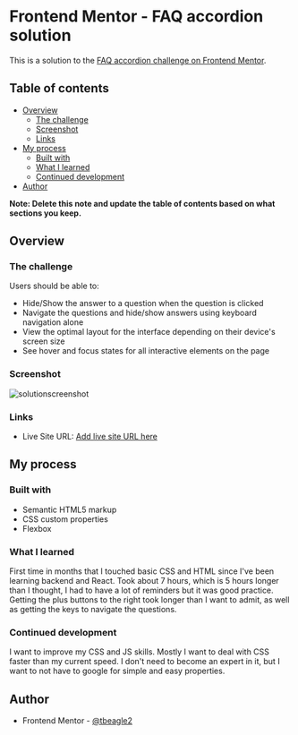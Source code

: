 # Frontend Mentor - FAQ accordion solution

This is a solution to the [FAQ accordion challenge on Frontend Mentor](https://www.frontendmentor.io/challenges/faq-accordion-wyfFdeBwBz).

## Table of contents

- [Overview](#overview)
  - [The challenge](#the-challenge)
  - [Screenshot](#screenshot)
  - [Links](#links)
- [My process](#my-process)
  - [Built with](#built-with)
  - [What I learned](#what-i-learned)
  - [Continued development](#continued-development)
- [Author](#author)

**Note: Delete this note and update the table of contents based on what sections you keep.**

## Overview

### The challenge

Users should be able to:

- Hide/Show the answer to a question when the question is clicked
- Navigate the questions and hide/show answers using keyboard navigation alone
- View the optimal layout for the interface depending on their device's screen size
- See hover and focus states for all interactive elements on the page

### Screenshot

![solutionscreenshot](./screenshot.jpg)


### Links

- Live Site URL: [Add live site URL here]([https://your-live-site-url.com](https://frontend-extravaganza.vercel.app/))

## My process

### Built with

- Semantic HTML5 markup
- CSS custom properties
- Flexbox

### What I learned

First time in months that I touched basic CSS and HTML since I've been learning backend and React. Took about 7 hours, which is 5 hours longer than I thought, I had to have a lot of reminders but it was good practice. Getting the plus buttons to the right took longer than I want to admit, as well as getting the keys to navigate the questions.


### Continued development

I want to improve my CSS and JS skills. Mostly I want to deal with CSS faster than my current speed. I don't need to become an expert in it, but I want to not have to google for simple and easy properties.

## Author

- Frontend Mentor - [@tbeagle2](https://www.frontendmentor.io/profile/tbeagle2)
